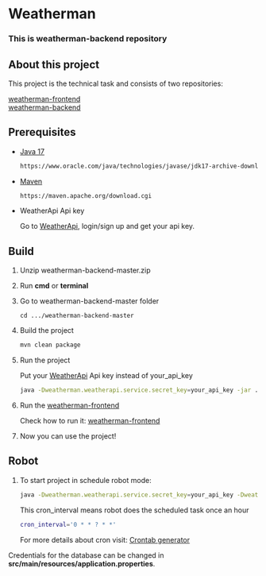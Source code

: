 # Weatherman
### This is weatherman-backend repository
## About this project
This project is the technical task and consists of two repositories:

[weatherman-frontend](https://github.com/sndvsk/weatherman-frontend) <br/>
[weatherman-backend](https://github.com/sndvsk/weatherman-backend)

## Prerequisites

* [Java 17](https://www.oracle.com/java/technologies/javase/jdk17-archive-downloads.html)
  ```sh
  https://www.oracle.com/java/technologies/javase/jdk17-archive-downloads.html
  ```

* [Maven](https://maven.apache.org/download.cgi)
  ```sh
  https://maven.apache.org/download.cgi
  ```
  
* WeatherApi Api key
  
   Go to [WeatherApi](https://www.weatherapi.com/), login/sign up and get your api key.

## Build

1. Unzip weatherman-backend-master.zip
2. Run __cmd__ or __terminal__
3. Go to weatherman-backend-master folder <br/>
   ```
   cd .../weatherman-backend-master
   ```
4. Build the project
   ```sh
   mvn clean package
   ```
5. Run the project <br/>
   
   Put your [WeatherApi](https://www.weatherapi.com/) Api key instead of your_api_key 

   ```sh
   java -Dweatherman.weatherapi.service.secret_key=your_api_key -jar ./target/weatherman-1.0-SNAPSHOT.jar
   ```
6.  Run the [weatherman-frontend](https://github.com/sndvsk/weatherman-frontend) <br/>
    
    Check how to run it: [weatherman-frontend](https://github.com/sndvsk/weatherman-frontend)

7. Now you can use the project!

## Robot
1.  To start project in schedule robot mode:

    ```sh
    java -Dweatherman.weatherapi.service.secret_key=your_api_key -Dweatherman.robot.cron_interval='0 * * ? * *' -jar ./target/weatherman-1.0-SNAPSHOT.jar 
    ```
    
    This cron_interval means robot does the scheduled task once an hour

    ```sh
    cron_interval='0 * * ? * *'
    ```
    
    For more details about cron visit: [Crontab generator](https://codebeautify.org/crontab-format)

Credentials for the database can be changed in __src/main/resources/application.properties__.